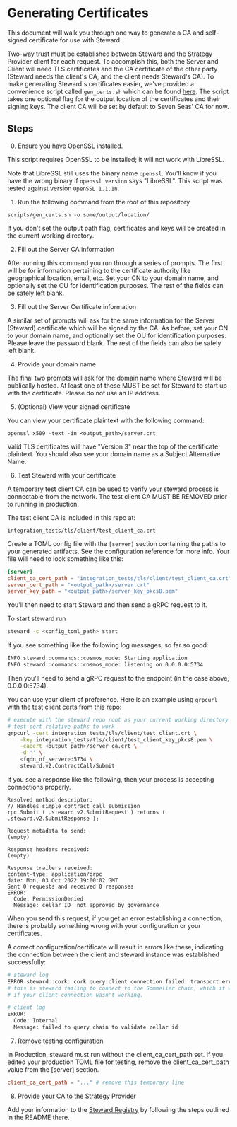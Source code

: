 # Generating Certificates

This document will walk you through one way to generate a CA and self-signed certificate for use with Steward.

Two-way trust must be established between Steward and the Strategy Provider client for each request. To accomplish this, both the Server and Client will need TLS certificates and the CA certificate of the other party (Steward needs the client's CA, and the client needs Steward's CA). To make generating Steward's certificates easier, we've provided a convenience script called `gen_certs.sh` which can be found [here](../scripts/gen_certs.sh). The script takes one optional flag for the output location of the certificates and their signing keys. The client CA will be set by default to Seven Seas' CA for now.

## Steps

0. Ensure you have OpenSSL installed.

This script requires OpenSSL to be installed; it will not work with LibreSSL.

Note that LibreSSL still uses the binary name `openssl`. You'll know if you have the wrong binary if `openssl version` says "LibreSSL". This script was tested against version `OpenSSL 1.1.1n`.

1. Run the following command from the root of this repository

```
scripts/gen_certs.sh -o some/output/location/
```

If you don't set the output path flag, certificates and keys will be created in the current working directory.

2. Fill out the Server CA information

After running this command you run through a series of prompts. The first will be for information pertaining to the certificate authority like geographical location, email, etc. Set your CN to your domain name, and optionally set the OU for identification purposes. The rest of the fields can be safely left blank.

3. Fill out the Server Certificate information

A similar set of prompts will ask for the same information for the Server (Steward) certificate which will be signed by the CA. As before, set your CN to your domain name, and optionally set the OU for identification purposes. Please leave the password blank. The rest of the fields can also be safely left blank.

4. Provide your domain name

The final two prompts will ask for the domain name where Steward will be publically hosted. At least one of these MUST be set for Steward to start up with the certificate. Please do not use an IP address.

5. (Optional) View your signed certificate

You can view your certificate plaintext with the following command:

```
openssl x509 -text -in <output_path>/server.crt
```

Valid TLS certificates will have "Version 3" near the top of the certificate plaintext. You should also see your domain name as a Subject Alternative Name.

6. Test Steward with your certificate

A temporary test client CA can be used to verify your steward process is connectable from the network.  The test client CA MUST BE REMOVED prior to running in production.

The test client CA is included in this repo at:
```
integration_tests/tls/client/test_client_ca.crt
```

Create a TOML config file with the `[server]` section containing the paths to your generated artifacts. See the configuration reference for more info. Your file will need to look something like this:

```toml
[server]
client_ca_cert_path = "integration_tests/tls/client/test_client_ca.crt" # this path is relative to the steward repository root
server_cert_path = "<output_path>/server.crt"
server_key_path = "<output_path>/server_key_pkcs8.pem"
```

You'll then need to start Steward and then send a gRPC request to it.

To start steward run

```bash
steward -c <config_toml_path> start
```

If you see something like the following log messages, so far so good:

```bash
INFO steward::commands::cosmos_mode: Starting application
INFO steward::commands::cosmos_mode: listening on 0.0.0.0:5734
```

Then you'll need to send a gRPC request to the endpoint (in the case above, 0.0.0.0:5734).

You can use your client of preference. Here is an example using `grpcurl` with the test client certs from this repo:

```bash
# execute with the steward repo root as your current working directory for the
# test cert relative paths to work
grpcurl -cert integration_tests/tls/client/test_client.crt \
	-key integration_tests/tls/client/test_client_key_pkcs8.pem \
	-cacert <output_path>/server_ca.crt \
	-d '' \
	<fqdn_of_server>:5734 \
	steward.v2.ContractCall/Submit
```

If you see a response like the following, then your process is accepting connections properly.
```
Resolved method descriptor:
// Handles simple contract call submission
rpc Submit ( .steward.v2.SubmitRequest ) returns ( .steward.v2.SubmitResponse );

Request metadata to send:
(empty)

Response headers received:
(empty)

Response trailers received:
content-type: application/grpc
date: Mon, 03 Oct 2022 19:00:02 GMT
Sent 0 requests and received 0 responses
ERROR:
  Code: PermissionDenied
  Message: cellar ID  not approved by governance
```

When you send this request, if you get an error establishing a connection, there is probably something wrong with your configuration or your certificates.

A correct configuration/certificate will result in errors like these, indicating the connection between the client and steward instance was established successfully:

```bash
# steward log
ERROR steward::cork: cork query client connection failed: transport error: error trying to connect: tcp connect error: Connection refused (os error 61)
# this is steward failing to connect to the Sommelier chain, which it would not be attempting
# if your client connection wasn't working.

# client log
ERROR:
  Code: Internal
  Message: failed to query chain to validate cellar id
```

7. Remove testing configuration

In Production, steward must run without the client_ca_cert_path set.  If you edited your production TOML file for testing, remove the client_ca_cert_path value from the [server] section.

```toml
client_ca_cert_path = "..." # remove this temporary line
```

8. Provide your CA to the Strategy Provider

Add your information to the [Steward Registry](https://github.com/peggyjv/steward-registry) by following the steps outlined in the README there.

